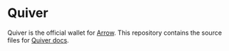 # Quiver

Quiver is the official wallet for [Arrow](https://www.arrowchain.io/). This repository contains the source files for [Quiver docs](http://quiverdocs.arrowchain.io/en/latest/).